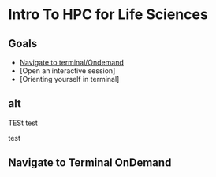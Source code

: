 # Intro To HPC for Life Sciences

## Goals 
- [Navigate to terminal/Ondemand](#Navigate-to-Terminal-OnDemand-1)
- [Open an interactive session]
- [Orienting yourself in terminal]



## alt






TESt
test

test 
## Navigate to Terminal OnDemand
